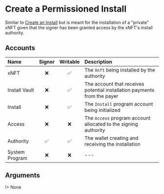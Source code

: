 # Create a Permissioned Install

Similar to [Create an Install](#create-an-install) but is meant for the installation of a "private" xNFT given that the signer has been granted access by the xNFT's install authority.

## Accounts

| Name           | Signer | Writable | Description                                                              |
| :------------- | :----: | :------: | :----------------------------------------------------------------------- |
| xNFT           |   ❌   |    ✅    | The `Xnft` being installed by the authority                              |
| Install Vault  |   ❌   |    ✅    | The account that receives potential installation payments from the payer |
| Install        |   ❌   |    ✅    | The `Install` program account being initialized                          |
| Access         |   ❌   |    ❌    | The `Access` program account allocated to the signing authority          |
| Authority      |   ✅   |    ✅    | The wallet creating and receiving the installation                       |
| System Program |   ❌   |    ❌    | ---                                                                      |

## Arguments

!> None
